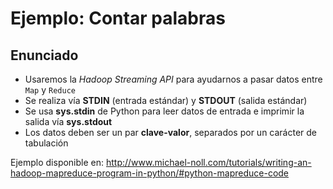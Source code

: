 # Ejemplo: Contar palabras

## Enunciado

- Usaremos la *Hadoop Streaming API* para ayudarnos a pasar datos entre `Map` y `Reduce`
- Se realiza vía **STDIN** (entrada estándar) y **STDOUT** (salida estándar)
- Se usa **sys.stdin** de Python para leer datos de entrada e imprimir la salida vía **sys.stdout**
- Los datos deben ser un par **clave-valor**, separados por un carácter de tabulación

Ejemplo disponible en: http://www.michael-noll.com/tutorials/writing-an-hadoop-mapreduce-program-in-python/#python-mapreduce-code
